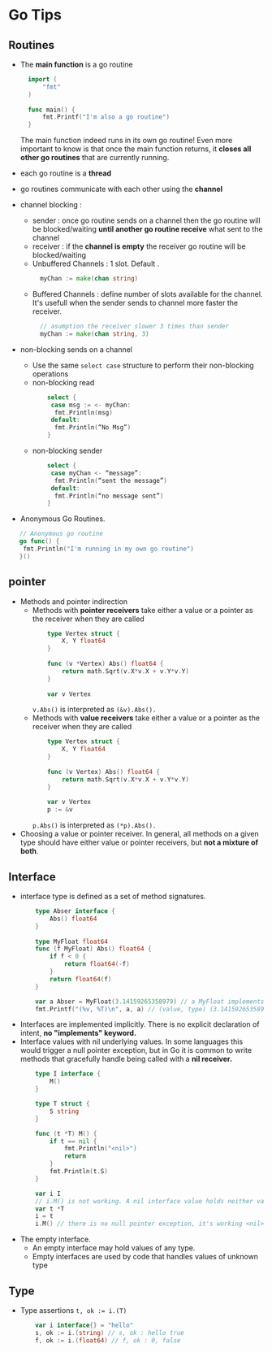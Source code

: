 # Go Tips

## Routines

- The **main function** is a go routine
  ```go
    import (
	    "fmt"
    )
    
    func main() {
	    fmt.Printf("I'm also a go routine")
    }
  ```
  The main function indeed runs in its own go routine! Even more important to know is that once the main function returns, it **closes all other go routines** that are currently running. 
- each go routine is a **thread**
- go routines communicate with each other using the **channel**
- channel blocking :
	- sender : once go routine sends on a channel then the go routine will be blocked/waiting **until another go routine receive** what sent to the channel
  	- receiver : if the **channel is empty** the receiver go routine will be blocked/waiting
  	- Unbuffered Channels : 1 slot. Default .
	    ```go
	      myChan := make(chan string)
	    ```
  	- Buffered Channels : define number of slots available for the channel. It's usefull when the sender sends to channel more faster the receiver.
	    ```go
	      // asumption the receiver slower 3 times than sender
	      myChan := make(chan string, 3)
	    ```
- non-blocking sends on a channel
	- Use the same `select case` structure to perform their non-blocking operations
	- non-blocking read
		```go
			select {
			 case msg := <- myChan:
			  fmt.Println(msg)
			 default:
			  fmt.Println(“No Msg”)
			}
		```
	- non-blocking sender
		```go
			select {
			 case myChan <- “message”:
			  fmt.Println(“sent the message”)
			 default:
			  fmt.Println(“no message sent”)
			}
		```
	
- Anonymous Go Routines.
 ```go
 	// Anonymous go routine
	go func() {
	 fmt.Println("I'm running in my own go routine")
	}()
 ```


## pointer

- Methods and pointer indirection
	-  Methods with **pointer receivers** take either a value or a pointer as the receiver when they are called
		```go
			type Vertex struct {
				X, Y float64
			}
			
			func (v *Vertex) Abs() float64 {
				return math.Sqrt(v.X*v.X + v.Y*v.Y)
			}
			
			var v Vertex
		```
		`v.Abs()` is interpreted as `(&v).Abs().`
	-  Methods with **value receivers** take either a value or a pointer as the receiver when they are called
		```go
			type Vertex struct {
				X, Y float64
			}
			
			func (v Vertex) Abs() float64 {
				return math.Sqrt(v.X*v.X + v.Y*v.Y)
			}
			
			var v Vertex
			p := &v
		```
		`p.Abs()` is interpreted as `(*p).Abs().`
- Choosing a value or pointer receiver. In general, all methods on a given type should have either value or pointer receivers, but **not a mixture of both**.

## Interface

- interface type is defined as a set of method signatures.
	```go
		type Abser interface {
			Abs() float64
		}
		
		type MyFloat float64
		func (f MyFloat) Abs() float64 {
			if f < 0 {
				return float64(-f)
			}
			return float64(f)
		}

		var a Abser = MyFloat(3.14159265358979) // a MyFloat implements Abser
		fmt.Printf("(%v, %T)\n", a, a) // (value, type) (3.141592653589793, main.MyFloat)
	```
- Interfaces are implemented implicitly. There is no explicit declaration of intent, **no "implements" keyword.**
- Interface values with nil underlying values. In some languages this would trigger a null pointer exception, but in Go it is common to write methods that gracefully handle being called with a **nil receiver.**
	```go
		type I interface {
			M()
		}

		type T struct {
			S string
		}

		func (t *T) M() {
			if t == nil {
				fmt.Println("<nil>")
				return
			}
			fmt.Println(t.S)
		}

		var i I 
		// i.M() is not working. A nil interface value holds neither value nor concrete type. Error
		var t *T
		i = t
		i.M() // there is no null pointer exception, it's working <nil>
	```
- The empty interface. 
	- An empty interface may hold values of any type.
	- Empty interfaces are used by code that handles values of unknown type

## Type

- Type assertions
	`t, ok := i.(T)`

	```go
		var i interface{} = "hello"
		s, ok := i.(string) // s, ok : hello true
		f, ok := i.(float64) // f, ok : 0, false
	```
